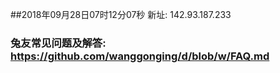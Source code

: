 ##2018年09月28日07时12分07秒 新址: 142.93.187.233
### 兔友常见问题及解答: https://github.com/wanggonging/d/blob/w/FAQ.md
